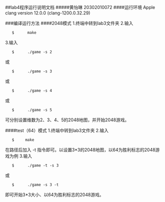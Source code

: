 ##lab4程序运行说明文档
#####黄怡琳 20302010072
####运行环境
       Apple clang version 12.0.0 (clang-1200.0.32.29)

###编译运行方法
####2048模式
1.终端中转到lab3文件夹
2.输入

       $      make
3.输入

       $      ./game -s 2
或

       $      ./game -s 3
或

       $      ./game -s 4
或

       $      ./game -s 5
可分别设置维数为2、3、4、5的2048地图，并开始2048游戏。
       
####test（64）模式
1.终端中转到lab3文件夹
2.输入

       $     make

在路径后加入 -t 指令即可。以设置3*3的2048地图，以64为胜利标志的2048游戏为例
3.输入

       $      ./game -t -s 3
或

       $      ./game -s 3 -t
       
即可开始3*3大小、以64为胜利标志的2048游戏。
